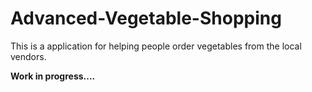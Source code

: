 # Advanced-Vegetable-Shopping

This is a application for helping people order vegetables from the local vendors.


**Work in progress....**
